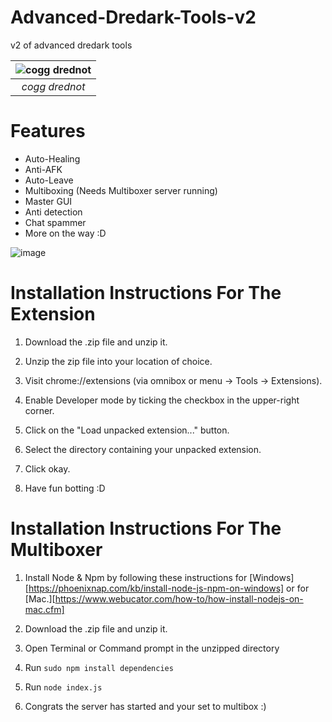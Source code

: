# Advanced-Dredark-Tools-v2
v2 of advanced dredark tools

|![cogg drednot](https://cdn.discordapp.com/attachments/752138183814283328/781794370340519948/a_601be13fa20df060dbd7464d0e513f57_1_1.png)|
|:--:| 
|*cogg drednot*|

# Features
+ Auto-Healing
+ Anti-AFK
+ Auto-Leave
+ Multiboxing (Needs Multiboxer server running)
+ Master GUI
+ Anti detection
+ Chat spammer
+ More on the way :D

![image](https://user-images.githubusercontent.com/36419194/113441791-c17bcb00-93a3-11eb-8599-426571079147.png)

# Installation Instructions For The Extension 
1. Download the .zip file and unzip it.

2. Unzip the zip file into your location of choice.

3. Visit chrome://extensions (via omnibox or menu -> Tools -> Extensions).

4. Enable Developer mode by ticking the checkbox in the upper-right corner.

5. Click on the "Load unpacked extension..." button.

6. Select the directory containing your unpacked extension.

7. Click okay.

8. Have fun botting :D

# Installation Instructions For The Multiboxer

1. Install Node & Npm by following these instructions for [Windows][https://phoenixnap.com/kb/install-node-js-npm-on-windows] or for [Mac.][https://www.webucator.com/how-to/how-install-nodejs-on-mac.cfm]

2. Download the .zip file and unzip it.

3. Open Terminal or Command prompt in the unzipped directory

4. Run `sudo npm install dependencies`

5. Run `node index.js`

6. Congrats the server has started and your set to multibox :)

